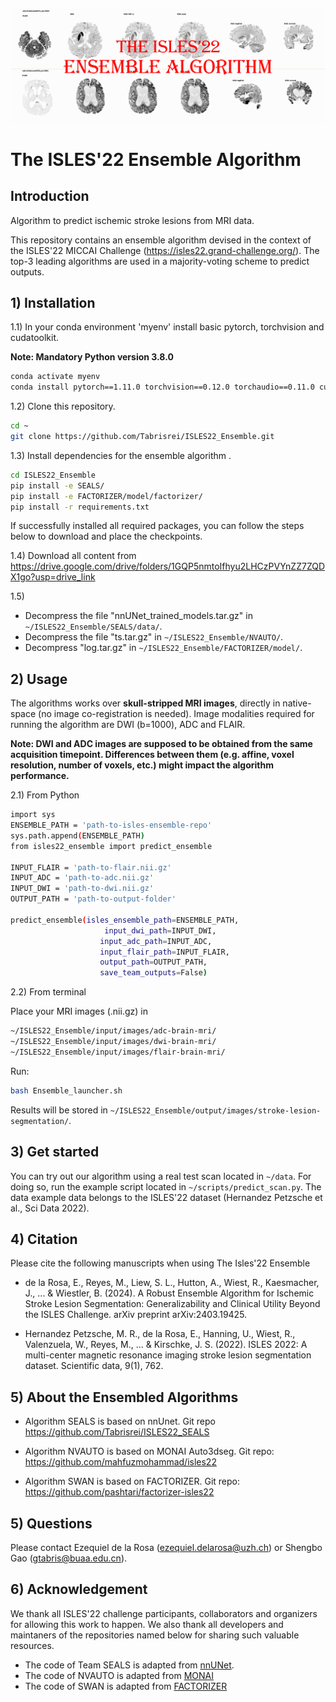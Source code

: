 ![alt text](https://github.com/Tabrisrei/ISLES22_Ensemble/blob/master/ensemble-logo.png)

# The ISLES'22 Ensemble Algorithm 
## Introduction
Algorithm to predict ischemic stroke lesions from MRI data.

This repository contains an ensemble algorithm devised in the context of the ISLES'22 MICCAI Challenge (https://isles22.grand-challenge.org/).
The top-3 leading algorithms are used in a majority-voting scheme to predict outputs.


## 1) Installation
1.1) In your conda environment 'myenv' install basic pytorch, torchvision and cudatoolkit.

**Note: Mandatory Python version 3.8.0**

```bash
conda activate myenv
conda install pytorch==1.11.0 torchvision==0.12.0 torchaudio==0.11.0 cudatoolkit=11.3 -c pytorch
```

1.2) Clone this repository.

```bash
cd ~
git clone https://github.com/Tabrisrei/ISLES22_Ensemble.git
```

1.3) Install dependencies for the ensemble algorithm .

```bash
cd ISLES22_Ensemble
pip install -e SEALS/
pip install -e FACTORIZER/model/factorizer/
pip install -r requirements.txt
```

If successfully installed all required packages, you can follow  the steps below to download and place the checkpoints.

1.4) Download all content from https://drive.google.com/drive/folders/1GQP5nmtoIfhyu2LHCzPVYnZZ7ZQDX1go?usp=drive_link

1.5) 
- Decompress the file "nnUNet_trained_models.tar.gz" in `~/ISLES22_Ensemble/SEALS/data/`.
- Decompress the file "ts.tar.gz" in `~/ISLES22_Ensemble/NVAUTO/`.
- Decompress "log.tar.gz" in `~/ISLES22_Ensemble/FACTORIZER/model/`.


## 2) Usage
The algorithms works over **skull-stripped MRI images**, directly in native-space (no image co-registration is needed). Image modalities required for running the algorithm are DWI (b=1000), ADC and FLAIR. 

**Note: DWI and ADC images are supposed to be obtained from the same acquisition timepoint. Differences between them (e.g. affine, voxel resolution, number of voxels, etc.) might impact the algorithm performance.**

2.1) From Python

```bash
import sys
ENSEMBLE_PATH = 'path-to-isles-ensemble-repo' 
sys.path.append(ENSEMBLE_PATH)
from isles22_ensemble import predict_ensemble

INPUT_FLAIR = 'path-to-flair.nii.gz'
INPUT_ADC = 'path-to-adc.nii.gz'
INPUT_DWI = 'path-to-dwi.nii.gz'
OUTPUT_PATH = 'path-to-output-folder'

predict_ensemble(isles_ensemble_path=ENSEMBLE_PATH,
                     input_dwi_path=INPUT_DWI,
                    input_adc_path=INPUT_ADC,
                    input_flair_path=INPUT_FLAIR,
                    output_path=OUTPUT_PATH,
                    save_team_outputs=False)
```

2.2) From terminal

Place your MRI images (.nii.gz) in
```bash
~/ISLES22_Ensemble/input/images/adc-brain-mri/
~/ISLES22_Ensemble/input/images/dwi-brain-mri/
~/ISLES22_Ensemble/input/images/flair-brain-mri/
```

Run: 
```bash
bash Ensemble_launcher.sh
```

Results will be stored in `~/ISLES22_Ensemble/output/images/stroke-lesion-segmentation/`. 

## 3) Get started 
You can try out our algorithm using a real test scan located in `~/data`. For doing so, run the example script located in `~/scripts/predict_scan.py`.
The data example data belongs to the ISLES'22 dataset (Hernandez Petzsche et al., Sci Data 2022).

## 4) Citation
Please cite the following manuscripts when using The Isles'22 Ensemble

* de la Rosa, E., Reyes, M., Liew, S. L., Hutton, A., Wiest, R., Kaesmacher, J., ... & Wiestler, B. (2024). A Robust Ensemble Algorithm for Ischemic Stroke Lesion Segmentation: Generalizability and Clinical Utility Beyond the ISLES Challenge. arXiv preprint arXiv:2403.19425.

* Hernandez Petzsche, M. R., de la Rosa, E., Hanning, U., Wiest, R., Valenzuela, W., Reyes, M., ... & Kirschke, J. S. (2022). ISLES 2022: A multi-center magnetic resonance imaging stroke lesion segmentation dataset. Scientific data, 9(1), 762.


## 5) About the Ensembled Algorithms 
* Algorithm SEALS is based on nnUnet. Git repo https://github.com/Tabrisrei/ISLES22_SEALS 

* Algorithm NVAUTO is based on MONAI Auto3dseg. Git repo: https://github.com/mahfuzmohammad/isles22

* Algorithm SWAN is based on FACTORIZER. Git repo: https://github.com/pashtari/factorizer-isles22


## 5) Questions
Please contact Ezequiel de la Rosa (ezequiel.delarosa@uzh.ch) or Shengbo Gao (gtabris@buaa.edu.cn).

## 6) Acknowledgement
We thank all ISLES'22 challenge participants, collaborators and organizers for allowing this work to happen. We also thank all developers and maintaners of the repositories named below for sharing such valuable resources.
- The code of Team SEALS is adapted from [nnUNet](https://github.com/MIC-DKFZ/nnUNet). 
- The code of NVAUTO is adapted from [MONAI](https://github.com/Project-MONAI/MONAI)
- The code of SWAN is adapted from [FACTORIZER](https://github.com/pashtari/factorizer)
